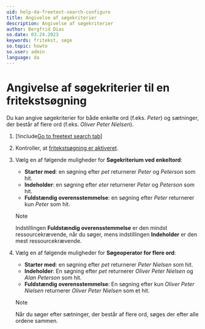 ```yaml
---
uid: help-da-freetext-search-configure
title: Angivelse af søgekriterier
description: Angivelse af søgekriterier
author: Bergfrid Dias
so.date: 03.24.2023
keywords: fritekst, søge
so.topic: howto
so.user: admin
language: da
---
```


# Angivelse af søgekriterier til en fritekstsøgning

Du kan angive søgekriterier for både enkelte ord (f.eks. *Peter*) og sætninger, der består af flere ord (f.eks. *Oliver Peter Nielsen*).

1. [!include[Go to freetext search tab](../includes/goto-freetext.md)]

1. Kontroller, at [fritekstsøgning er aktiveret][1].

1. Vælg en af følgende muligheder for **Søgekriterium ved enkeltord**:

    * **Starter med**: en søgning efter *pet* returnerer *Peter* og *Peterson* som hit.
    * **Indeholder**: en søgning efter *eter* returnerer *Peter* og *Peterson* som hit.
    * **Fuldstændig overensstemmelse**: en søgning efter *Peter* returnerer kun *Peter* som hit.

    > [!NOTE]
    > Indstillingen **Fuldstændig overensstemmelse** er den mindst ressourcekrævende, når du søger, mens indstillingen **Indeholder** er den mest ressourcekrævende.

1. Vælg en af følgende muligheder for **Søgeoperator for flere ord**:
    * **Starter med**: en søgning efter *pet* returnerer *Peter Nielsen* som hit.
    * **Indeholder**: En søgning efter *pet* returnerer *Oliver Peter Nielsen* og *Alan Peterson* som hit.
    * **Fuldstændig overensstemmelse**: En søgning efter kun *Oliver Peter Nielsen* returnerer *Oliver Peter Nielsen* som et hit.

    > [!NOTE]
    > Når du søger efter sætninger, der består af flere ord, søges der efter alle ordene sammen.

<!-- Referenced links -->
[1]: enable.md

<!-- Referenced images -->
